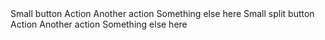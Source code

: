 <BSButtonGroup>
    <BSDropdown>
        <Toggler>
            <BSToggle IsButton="true" Color="BSColor.Secondary" Size="Size.Small">Small button</BSToggle>
        </Toggler>
        <Content>
            <BSDropdownItem>Action</BSDropdownItem>
            <BSDropdownItem>Another action</BSDropdownItem>
            <BSDropdownItem>Something else here</BSDropdownItem>
        </Content>
    </BSDropdown>
</BSButtonGroup>
<BSButtonGroup>
    <BSDropdown>
        <Toggler>
            <BSButton Color="BSColor.Secondary" Size="Size.Small">Small split button</BSButton>
            <BSToggle IsButton="true" Color="BSColor.Secondary" Size="Size.Small"></BSToggle>
        </Toggler>
        <Content>
            <BSDropdownItem>Action</BSDropdownItem>
            <BSDropdownItem>Another action</BSDropdownItem>
            <BSDropdownItem>Something else here</BSDropdownItem>
        </Content>
    </BSDropdown>
</BSButtonGroup>